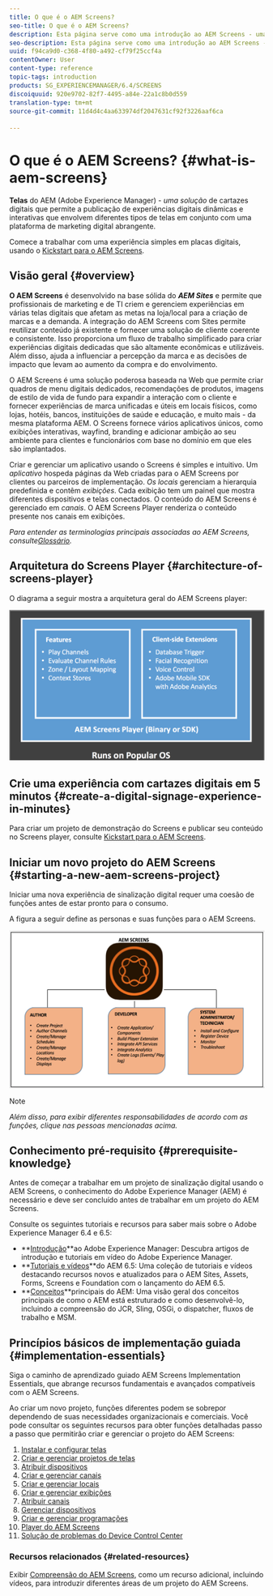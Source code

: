 ```yaml
---
title: O que é o AEM Screens?
seo-title: O que é o AEM Screens?
description: Esta página serve como uma introdução ao AEM Screens - uma Solução de Sinalização Digital que permite a publicação de experiências digitais dinâmicas e interativas que envolvem diferentes tipos de telas, juntamente com uma plataforma de marketing digital abrangente. Ele fornece uma visão geral da arquitetura do Screens com várias funções envolvidas no desenvolvimento do projeto.
seo-description: Esta página serve como uma introdução ao AEM Screens - uma Solução de Sinalização Digital que permite a publicação de experiências digitais dinâmicas e interativas que envolvem diferentes tipos de telas, juntamente com uma plataforma de marketing digital abrangente. Ele fornece uma visão geral da arquitetura do Screens com várias funções envolvidas no desenvolvimento do projeto.
uuid: f94ca9d0-c368-4f80-a492-cf79f25ccf4a
contentOwner: User
content-type: reference
topic-tags: introduction
products: SG_EXPERIENCEMANAGER/6.4/SCREENS
discoiquuid: 920e9702-82f7-4495-a84e-22a1c8b0d559
translation-type: tm+mt
source-git-commit: 11d4d4c4aa633974df2047631cf92f3226aaf6ca

---
```



# O que é o AEM Screens? {#what-is-aem-screens}

**Telas** do AEM (Adobe Experience Manager) - *uma solução* de cartazes digitais que permite a publicação de experiências digitais dinâmicas e interativas que envolvem diferentes tipos de telas em conjunto com uma plataforma de marketing digital abrangente.

Comece a trabalhar com uma experiência simples em placas digitais, usando o [Kickstart para o AEM Screens](kickstart-for-aem-screens.md).

## Visão geral {#overview}

**O AEM Screens** é desenvolvido na base sólida do ***AEM Sites*** e permite que profissionais de marketing e de TI criem e gerenciem experiências em várias telas digitais que afetam as metas na loja/local para a criação de marcas e a demanda. A integração do AEM Screens com Sites permite reutilizar conteúdo já existente e fornecer uma solução de cliente coerente e consistente. Isso proporciona um fluxo de trabalho simplificado para criar experiências digitais dedicadas que são altamente econômicas e utilizáveis. Além disso, ajuda a influenciar a percepção da marca e as decisões de impacto que levam ao aumento da compra e do envolvimento.

O AEM Screens é uma solução poderosa baseada na Web que permite criar quadros de menu digitais dedicados, recomendações de produtos, imagens de estilo de vida de fundo para expandir a interação com o cliente e fornecer experiências de marca unificadas e úteis em locais físicos, como lojas, hotéis, bancos, instituições de saúde e educação, e muito mais - da mesma plataforma AEM. O Screens fornece vários aplicativos únicos, como exibições interativas, wayfind, branding e adicionar ambição ao seu ambiente para clientes e funcionários com base no domínio em que eles são implantados.

Criar e gerenciar um aplicativo usando o Screens é simples e intuitivo. Um *aplicativo* hospeda páginas da Web criadas para o AEM Screens por clientes ou parceiros de implementação. *Os locais* gerenciam a hierarquia predefinida e contêm *exibições*. Cada exibição tem um painel que mostra diferentes dispositivos e telas conectados. O conteúdo do AEM Screens é gerenciado em *canais*. O AEM Screens Player renderiza o conteúdo presente nos canais em exibições.

*Para entender as terminologias principais associadas ao AEM Screens, consulte[Glossário](screens-glossary.md).*

## Arquitetura do Screens Player {#architecture-of-screens-player}

O diagrama a seguir mostra a arquitetura geral do AEM Screens player:

![chlimage_1-40](assets/chlimage_1-40.png)

## Crie uma experiência com cartazes digitais em 5 minutos {#create-a-digital-signage-experience-in-minutes}

Para criar um projeto de demonstração do Screens e publicar seu conteúdo no Screens player, consulte [Kickstart para o AEM Screens](kickstart-for-aem-screens.md).

## Iniciar um novo projeto do AEM Screens {#starting-a-new-aem-screens-project}

Iniciar uma nova experiência de sinalização digital requer uma coesão de funções antes de estar pronto para o consumo.

A figura a seguir define as personas e suas funções para o AEM Screens.

![chlimage_1-41](assets/chlimage_1-41.png)

>[!NOTE]
>
>*Além disso, para exibir diferentes responsabilidades de acordo com as funções, clique nas pessoas mencionadas acima.*

## Conhecimento pré-requisito {#prerequisite-knowledge}

Antes de começar a trabalhar em um projeto de sinalização digital usando o AEM Screens, o conhecimento do Adobe Experience Manager (AEM) é necessário e deve ser concluído antes de trabalhar em um projeto do AEM Screens.

Consulte os seguintes tutoriais e recursos para saber mais sobre o Adobe Experience Manager 6.4 e 6.5:

* **[Introdução](https://helpx.adobe.com/experience-manager/get-started.html)**ao Adobe Experience Manager: Descubra artigos de introdução e tutoriais em vídeo do Adobe Experience Manager.
* **[Tutoriais e vídeos](https://helpx.adobe.com/experience-manager/kt/index/aem-6-5-videos.html)**do AEM 6.5: Uma coleção de tutoriais e vídeos destacando recursos novos e atualizados para o AEM Sites, Assets, Forms, Screens e Foundation com o lançamento do AEM 6.5.
* **[Conceitos](https://docs.adobe.com/content/help/en/experience-manager-64/developing/introduction/the-basics.html)**principais do AEM: Uma visão geral dos conceitos principais de como o AEM está estruturado e como desenvolvê-lo, incluindo a compreensão do JCR, Sling, OSGi, o dispatcher, fluxos de trabalho e MSM.

## Princípios básicos de implementação guiada {#implementation-essentials}

Siga o caminho de aprendizado guiado AEM Screens Implementation Essentials, que abrange recursos fundamentais e avançados compatíveis com o AEM Screens.

Ao criar um novo projeto, funções diferentes podem se sobrepor dependendo de suas necessidades organizacionais e comerciais. Você pode consultar os seguintes recursos para obter funções detalhadas passo a passo que permitirão criar e gerenciar o projeto do AEM Screens:

1. [Instalar e configurar telas](configuring-screens-introduction.md)
1. [Criar e gerenciar projetos de telas](creating-a-screens-project.md)
1. [Atribuir dispositivos](managing-devices.md)
1. [Criar e gerenciar canais](managing-channels.md)
1. [Criar e gerenciar locais](managing-locations.md)
1. [Criar e gerenciar exibições](managing-displays.md)
1. [Atribuir canais](channel-assignment.md)
1. [Gerenciar dispositivos](managing-devices.md)
1. [Criar e gerenciar programações](managing-schedules.md)
1. [Player do AEM Screens](working-with-screens-player.md)
1. [Solução de problemas do Device Control Center](monitoring-screens.md)


### Recursos relacionados {#related-resources}

Exibir [Compreensão do AEM Screens](screens-concepts-feature-video-understand.md), como um recurso adicional, incluindo vídeos, para introduzir diferentes áreas de um projeto do AEM Screens.
